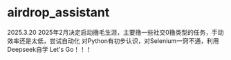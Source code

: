 # airdrop_assistant
2025.3.20
2025年2月决定启动撸毛生涯，主要撸一些社交0撸类型的任务，手动效率还是太低，尝试自动化
对Python有初步认识，对Selenium一窍不通，利用Deepseek自学
Let's Go！！！
